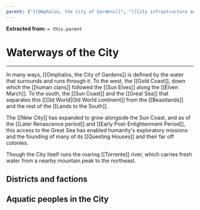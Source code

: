 ```yaml
---
parent: ["[[Omphalos, the City of Gardens]]", "[[City infrastructure and layout]]"]
---
```

**Extracted from:** `= this.parent`
# Waterways of the City

---

In many ways, [[Omphalos, the City of Gardens]] is defined by the water that surrounds and runs through it. To the west, the [[Gold Coast]], down which the [[human clans]] followed the [[Sun Elves]] along the [[Elven March]]. To the south, the [[Sun Coast]] and the [[Great Sea]] that separates this [[Old World|Old World continent]] from the [[Beastlands]] and the rest of the [[Lands to the South]].

The [[New City]] has expanded to grow alongside the Sun Coast, and as of the [[Later Renascence period]] and [[Early Post-Enlightenment Period]], this access to the Great Sea has enabled humanity's exploratory missions and the founding of many of its [[Questing Houses]] and their far off colonies.

Though the City itself runs the roaring [[Torrente]] river, which carries fresh water from a nearby mountain peak to the northeast.

## Districts and factions

## Aquatic peoples in the City
